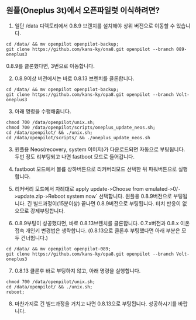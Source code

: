 원플(Oneplus 3t)에서 오픈파일럿 이식하려면?
------
1. 일단 /data 디렉토리에서 0.8.9 브렌치를 설치해야 상위 버전으로 이동할 수 있습니다.
```
cd /data/ && mv openpilot openpilot-backup;
git clone https://github.com/kans-ky/ona8.git openpilot --branch 089-oneplus3
```
0.8.9를 클론했다면, 3번으로 이동합니다.

2. 0.8.9이상 버전에서는 바로 0.8.13 브렌치를 클론합니다.
```
cd /data/ && mv openpilot openpilot-backup;
git clone https://github.com/kans-ky/opa8.git openpilot --branch Volt-oneplus3
```
3. 아래 명령을 수행해줍니다. 
```
chmod 700 /data/openpilot/unix.sh;
chmod 700 /data/openpilot/scripts/oneplus_update_neos.sh;
cd /data/openpilot/ && ./unix.sh; 
cd /data/openpilot/scripts/ && ./oneplus_update_neos.sh
```

3. 원플용 Neos(recovery, system 이미지)가 다운로드되면 자동으로 부팅됩니다. 
   두번 정도 리부팅되고 나면 fastboot 모드로 들어갑니다.

4. fastboot 모드에서 볼륨 상하버튼으로 리커버리모드 선택한 뒤 파워버튼으로 실행합니다. 

5. 리커버리 모드에서 차례대로 apply update` -> `Choose from emulated` -> `0/` -> `update.zip` -> `Reboot system now` 선택합니다.
   원플용 0.8.9버전으로 부팅됩니다. 
   긴 빌드과정이(15분이상) 끝나면 0.8.9버전으로 부팅됩니다. 
   터치 반응이 없으므로 강제부팅합니다.

6. 0.8.9부팅이 성공했다면, 바로 0.8.13브렌치를 클론합니다.
   0.7.x버전과 0.8.x 이온접속 개인키 변경법은 생략합니다.
   (0.8.13으로 클론후 부팅했다면 아래 부분은 모두 건너뜁니다.)
```
cd /data/ && mv openpilot openpilot-089;
git clone https://github.com/kans-ky/opa8.git openpilot --branch Volt-oneplus3
```
7. 0.8.13 클론후 바로 부팅하지 않고, 아래 명령을 실행합니다.
```
chmod 700 /data/openpilot/unix.sh;
cd /data/openpilot/ && ./unix.sh;
reboot;
```

8. 마찬가지로 긴 빌드과정을 거치고 나면 0.8.13으로 부팅됩니다.
   성공하시기를 바랍니다.
